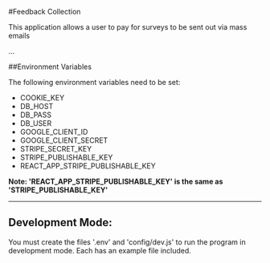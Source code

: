 #Feedback Collection

This application allows a user to pay for surveys to be sent out via mass emails

...

##Environment Variables

The following environment variables need to be set:

  * COOKIE_KEY
  * DB_HOST
  * DB_PASS
  * DB_USER
  * GOOGLE_CLIENT_ID
  * GOOGLE_CLIENT_SECRET
  * STRIPE_SECRET_KEY
  * STRIPE_PUBLISHABLE_KEY
  * REACT_APP_STRIPE_PUBLISHABLE_KEY

**Note: 'REACT_APP_STRIPE_PUBLISHABLE_KEY' is the same as 'STRIPE_PUBLISHABLE_KEY'**

***

## Development Mode:

You must create the files '.env' and 'config/dev.js' to run the program in development mode. Each has an example file included.


